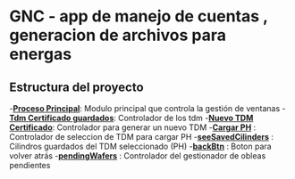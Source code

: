 # GNC - app de manejo de cuentas , generacion de archivos para energas 

## Estructura del proyecto
-**[Proceso Principal](./functtions/loginIndex/README.md)**: Modulo principal que controla la gestión de ventanas
-**[Tdm Certificado guardados](./functtions/tdmSaved/README.md)**: Controlador de los tdm
-**[Nuevo TDM Certificado](./functtions/newTdm/README.md)**:  Controlador para generar un nuevo TDM
-**[Cargar PH](./functtions/hidraulicTest/README.md)** : Controlador de seleccion de TDM para cargar PH
-**[seeSavedCilinders](./functtions/seeSavedCils/README.md)** : Cilindros guardados del TDM seleccionado (PH)
-**[backBtn](./functtions/backBtn.md)** : Boton para volver atrás
-**[pendingWafers](./functtions/pendingWafers/README.md)** : Controlador del gestionador de obleas pendientes